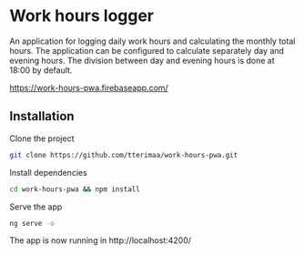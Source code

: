 # Work hours logger

An application for logging daily work hours and calculating the monthly total hours. The application can be configured to calculate separately day and evening hours. The division between day and evening hours is done at 18:00 by default.

https://work-hours-pwa.firebaseapp.com/

## Installation

Clone the project

```bash
git clone https://github.com/tterimaa/work-hours-pwa.git
```

Install dependencies

```bash
cd work-hours-pwa && npm install
```

Serve the app

```bash
ng serve -o
```

The app is now running in http://localhost:4200/
